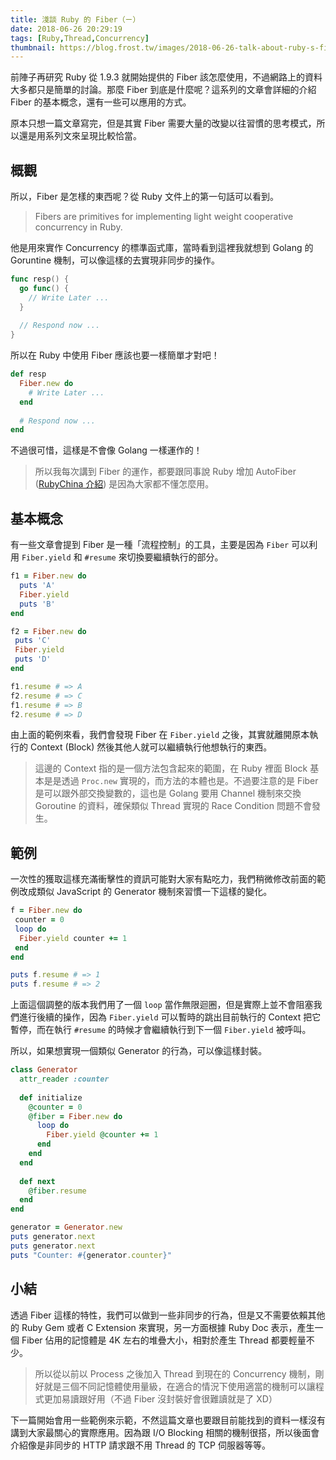 ```yaml
---
title: 淺談 Ruby 的 Fiber（ㄧ）
date: 2018-06-26 20:29:19
tags: [Ruby,Thread,Concurrency]
thumbnail: https://blog.frost.tw/images/2018-06-26-talk-about-ruby-s-fiber-part-1/thumbnail.jpg
---
```


前陣子再研究 Ruby 從 1.9.3 就開始提供的 Fiber 該怎麼使用，不過網路上的資料大多都只是簡單的討論。那麼 Fiber 到底是什麼呢？這系列的文章會詳細的介紹 Fiber 的基本概念，還有一些可以應用的方式。

<!--more-->

原本只想一篇文章寫完，但是其實 Fiber 需要大量的改變以往習慣的思考模式，所以還是用系列文來呈現比較恰當。

## 概觀

所以，Fiber 是怎樣的東西呢？從 Ruby 文件上的第一句話可以看到。

> Fibers are primitives for implementing light weight cooperative concurrency in Ruby.

他是用來實作 Concurrency 的標準函式庫，當時看到這裡我就想到 Golang 的 Goruntine 機制，可以像這樣的去實現非同步的操作。

```go
func resp() {
  go func() {
    // Write Later ...
  }
  
  // Respond now ...
}
```

所以在 Ruby 中使用 Fiber 應該也要一樣簡單才對吧！

```ruby
def resp
  Fiber.new do
    # Write Later ...
  end
  
  # Respond now ...
end
```

不過很可惜，這樣是不會像 Golang 一樣運作的！

> 所以我每次講到 Fiber 的運作，都要跟同事說 Ruby 增加 AutoFiber ([RubyChina 介紹](https://ruby-china.org/topics/34992)) 是因為大家都不懂怎麼用。

## 基本概念

有一些文章會提到 Fiber 是一種「流程控制」的工具，主要是因為 `Fiber` 可以利用 `Fiber.yield` 和 `#resume` 來切換要繼續執行的部分。

```ruby
f1 = Fiber.new do
  puts 'A'
  Fiber.yield
  puts 'B'
end

f2 = Fiber.new do
 puts 'C'
 Fiber.yield
 puts 'D'
end

f1.resume # => A
f2.resume # => C
f1.resume # => B
f2.resume # => D
```

由上面的範例來看，我們會發現 Fiber 在 `Fiber.yield` 之後，其實就離開原本執行的 Context (Block) 然後其他人就可以繼續執行他想執行的東西。

> 這邊的 Context 指的是一個方法包含起來的範圍，在 Ruby 裡面 Block 基本是是透過 `Proc.new` 實現的，而方法的本體也是。不過要注意的是 Fiber 是可以跟外部交換變數的，這也是 Golang 要用 Channel 機制來交換 Goroutine 的資料，確保類似 Thread 實現的 Race Condition 問題不會發生。

## 範例

一次性的獲取這樣充滿衝擊性的資訊可能對大家有點吃力，我們稍微修改前面的範例改成類似 JavaScript 的 Generator 機制來習慣一下這樣的變化。

```ruby
f = Fiber.new do
 counter = 0
 loop do
  Fiber.yield counter += 1
 end
end

puts f.resume # => 1
puts f.resume # => 2
```

上面這個調整的版本我們用了一個 `loop` 當作無限迴圈，但是實際上並不會阻塞我們進行後續的操作，因為 `Fiber.yield` 可以暫時的跳出目前執行的 Context 把它暫停，而在執行 `#resume` 的時候才會繼續執行到下一個 `Fiber.yield` 被呼叫。

所以，如果想實現一個類似 Generator 的行為，可以像這樣封裝。

```ruby
class Generator
  attr_reader :counter
  
  def initialize
    @counter = 0
    @fiber = Fiber.new do
      loop do
        Fiber.yield @counter += 1
      end
    end
  end
  
  def next
    @fiber.resume
  end
end

generator = Generator.new
puts generator.next
puts generator.next
puts "Counter: #{generator.counter}"
```

## 小結

透過 Fiber 這樣的特性，我們可以做到一些非同步的行為，但是又不需要依賴其他的 Ruby Gem 或者 C Extension 來實現，另一方面根據 Ruby Doc 表示，產生一個 Fiber 佔用的記憶體是 4K 左右的堆疊大小，相對於產生 Thread 都要輕量不少。

> 所以從以前以 Process 之後加入 Thread 到現在的 Concurrency 機制，剛好就是三個不同記憶體使用量級，在適合的情況下使用適當的機制可以讓程式更加易讀跟好用（不過 Fiber 沒封裝好會很難讀就是了 XD）

下一篇開始會用一些範例來示範，不然這篇文章也要跟目前能找到的資料一樣沒有講到大家最關心的實際應用。因為跟 I/O Blocking 相關的機制很搭，所以後面會介紹像是非同步的 HTTP 請求跟不用 Thread 的 TCP 伺服器等等。

